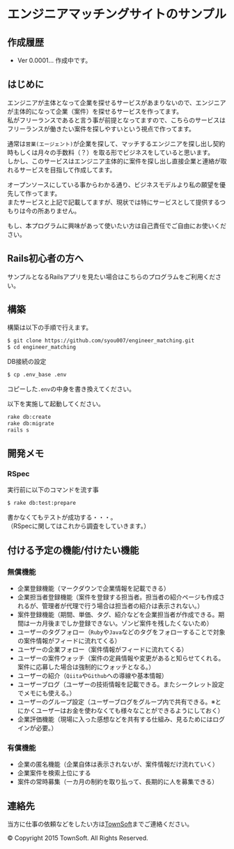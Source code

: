 # エンジニアマッチングサイトのサンプル

## 作成履歴
* Ver 0.0001... 作成中です。

## はじめに
エンジニアが主体となって企業を探せるサービスがあまりないので、エンジニアが主体的になって企業（案件）を探せるサービスを作ってます。  
私がフリーランスであると言う事が前提となってますので、こちらのサービスはフリーランスが働きたい案件を探しやすいという視点で作ってます。

通常は`営業(エージェント)`が企業を探して、マッチするエンジニアを探し出し契約時もしくは月々の手数料（？）を取る形でビジネスをしていると思います。  
しかし、このサービスはエンジニア主体的に案件を探し出し直接企業と連絡が取れるサービスを目指して作成してます。  

オープンソースにしている事からわかる通り、ビジネスモデルより私の願望を優先して作ってます。  
またサービスと上記で記載してますが、現状では特にサービスとして提供するつもりは今の所ありません。

もし、本プログラムに興味があって使いたい方は自己責任でご自由にお使いください。  

## Rails初心者の方へ
サンプルとなるRailsアプリを見たい場合はこちらのプログラムをご利用ください。

## 構築
構築は以下の手順で行えます。

```sh
$ git clone https://github.com/syou007/engineer_matching.git
$ cd engineer_matching
```

DB接続の設定

```sh
$ cp .env_base .env
```

コピーした`.env`の中身を書き換えてください。

以下を実施して起動してください。

```sh
rake db:create
rake db:migrate
rails s
```

## 開発メモ

### RSpec
実行前に以下のコマンドを流す事

```sh
$ rake db:test:prepare
```

書かなくてもテストが成功する・・・。  
（RSpecに関してはこれから調査をしていきます。）

## 付ける予定の機能/付けたい機能

### 無償機能

* 企業登録機能（マークダウンで企業情報を記載できる）
* 企業担当者登録機能（案件を登録する担当者。担当者の紹介ページも作成されるが、管理者が代理で行う場合は担当者の紹介は表示されない。）
* 案件登録機能（期間、単価、タグ、紹介などを企業担当者が作成できる。期間は一カ月後までしか登録できない。ゾンビ案件を残したくないため）
* ユーザーのタグフォロー（`Ruby`や`Java`などのタグをフォローすることで対象の案件情報がフィードに流れてくる）
* ユーザーの企業フォロー（案件情報がフィードに流れてくる）
* ユーザーの案件ウォッチ（案件の定員情報や変更があると知らせてくれる。案件に応募した場合は強制的にウォッチとなる。）
* ユーザーの紹介（`Qiita`や`Github`への導線や基本情報）
* ユーザーブログ（ユーザーの技術情報を記載できる。またシークレット設定でメモにも使える。）
* ユーザーのグループ設定（ユーザーブログをグループ内で共有できる。※とにかくユーザーはお金を使わなくても様々なことができるようにしておく）
* 企業評価機能（現場に入った感想などを共有する仕組み、見るためにはログインが必要。）

### 有償機能

* 企業の匿名機能（企業自体は表示されないが、案件情報だけ流れていく）
* 企業案件を検索上位にする
* 案件の常時募集（一カ月の制約を取り払って、長期的に人を募集できる）

## 連絡先
当方に仕事の依頼などをしたい方は[TownSoft](http://townsoft.jp)までご連絡ください。

© Copyright 2015 TownSoft. All Rights Reserved.